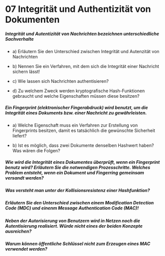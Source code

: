 # 07 Integrität und Authentizität von Dokumenten

##### Integrität und Autentizität von Nachrichten bezeichnen unterschiedliche Sachverhalte

- a) Erläutern Sie den Unterschied zwischen Integrität und Autenzität von Nachrichten

- b) Nennen Sie ein Verfahren, mit dem sich die Integrität einer Nachricht sichern lässt!

- c) Wie lassen sich Nachrichten authentisieren?

- d) Zu welchem Zweck werden kryptografische Hash-Funktionen gebraucht und welche Eigenschaften müssen diese besitzen?

##### Ein Fingerprint (elektronischer Fingerabdruck) wird benutzt, um die Integrität eines Dokuments bzw. einer Nachricht zu gewährleisten. 

- a) Welche Eigenschaft muss ein Verfahren zur Erstellung von Fingerprints besitzen, damit es tatsächlich die gewünschte Sicherheit liefert? 

- b) Ist es möglich, dass zwei Dokumente denselben Hashwert haben? Was wären die Folgen?

##### Wie wird die Integrität eines Dokumentes überprüft, wenn ein Fingerprint benutz wird? Erläutern Sie die notwendigen Prozesschritte. Welches Problem entsteht, wenn ein Dokument und Fingerring gemeinsam versandt werden?

##### Was versteht man unter der Kollisionsresistenz einer Hashfunktion?

##### Erläutern Sie den Unterschied zwischen einem Modification Detection Code (MDC) und einenm Message Authentication Code (MAC)!

##### Neben der Autorisierung von Benutzern wird in Netzen noch die Autentisierung realisiert. Würde nicht eines der beiden Konzepte ausreichen?

##### Warum können öffentliche Schlüssel nicht zum Erzeugen eines MAC verwendet werden?
